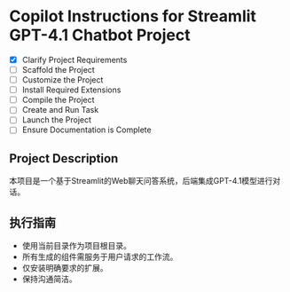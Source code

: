 # Copilot Instructions for Streamlit GPT-4.1 Chatbot Project

- [x] Clarify Project Requirements
- [ ] Scaffold the Project
- [ ] Customize the Project
- [ ] Install Required Extensions
- [ ] Compile the Project
- [ ] Create and Run Task
- [ ] Launch the Project
- [ ] Ensure Documentation is Complete

## Project Description
本项目是一个基于Streamlit的Web聊天问答系统，后端集成GPT-4.1模型进行对话。

## 执行指南
- 使用当前目录作为项目根目录。
- 所有生成的组件需服务于用户请求的工作流。
- 仅安装明确要求的扩展。
- 保持沟通简洁。
